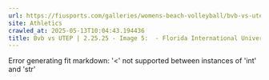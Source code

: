 ```yaml
---
url: https://fiusports.com/galleries/womens-beach-volleyball/bvb-vs-utep-2-25-25/image-5/356/62685
site: Athletics
crawled_at: 2025-05-13T10:04:43.194436
title: Bvb vs UTEP | 2.25.25 - Image 5:  - Florida International University
---
```


Error generating fit markdown: '<' not supported between instances of 'int' and 'str'